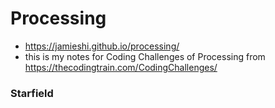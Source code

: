 # Processing
- https://jamieshi.github.io/processing/
- this is my notes for Coding Challenges of Processing from https://thecodingtrain.com/CodingChallenges/

### Starfield
